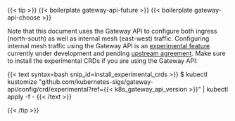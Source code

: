 ---
---
{{< tip >}}
{{< boilerplate gateway-api-future >}}
{{< boilerplate gateway-api-choose >}}

Note that this document uses the Gateway API to configure both ingress (north-south) as well as
internal mesh (east-west) traffic. Configuring internal mesh traffic using the Gateway API is an
[experimental feature](https://gateway-api.sigs.k8s.io/concepts/versioning/#release-channels-eg-experimental-standard)
currently under development and pending [upstream agreement](https://gateway-api.sigs.k8s.io/contributing/gamma/).
Make sure to install the experimental CRDs if you are using the Gateway API:

{{< text syntax=bash snip_id=install_experimental_crds >}}
$ kubectl kustomize "github.com/kubernetes-sigs/gateway-api/config/crd/experimental?ref={{< k8s_gateway_api_version >}}" | kubectl apply -f -
{{< /text >}}

{{< /tip >}}
